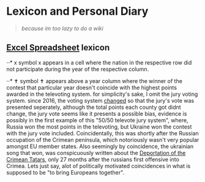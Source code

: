 Lexicon and Personal Diary
======

>*because im too lazy to do a wiki*

[Excel Spreadsheet](https://github.com/spking/Eurovision-Data/blob/main/eurovision-points.xlsx) lexicon
------

⋅⋅* x symbol
x appears in a cell where the nation in the respective row did not participate during the year of the respective column.

⋅⋅* ✝ symbol
✝ appears above a year column where the winner of the contest that particular year doesn't coincide with the highest points awarded in the televoting system. for simplicity's sake,
I omit the jury voting system. since 2016, the voting system [changed](https://eurosong-contest.fandom.com/wiki/Voting_Systems) so that the jury's vote was presented seperately,
although the total points each county got didnt change, the jury vote seems like it presents a possible bias, evidence is possibly in the first example of this "50/50 televote jury
system", where, Russia won the most points in the televoting, but Ukraine won the contest with the jury vote included. Coincidentally, this was shortly after the Russian occupation of the Crimean
peninsula, which notoriously wasn't very popular amongst EU member states. Also seemingly by coincidence, the ukrainian song that won, was conspicuously written about the
[Deportation of the Crimean Tatars](https://en.wikipedia.org/wiki/Deportation_of_the_Crimean_Tatars), only 27 months after the russians first offensive into Crimea.
Lets just say, alot of politically motivated coincidences in what is supposed to be "to bring Europeans together".

